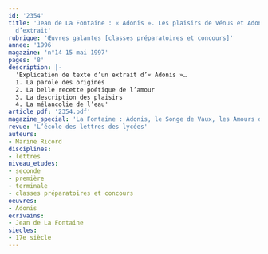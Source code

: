 ```yaml
---
id: '2354'
title: 'Jean de La Fontaine : « Adonis ». Les plaisirs de Vénus et Adonis. Étude
  d’extrait'
rubrique: 'Œuvres galantes [classes préparatoires et concours]'
annee: '1996'
magazine: 'n°14 15 mai 1997'
pages: '8'
description: |-
  'Explication de texte d’un extrait d’« Adonis »…
  1. La parole des origines
  2. La belle recette poétique de l’amour
  3. La description des plaisirs
  4. La mélancolie de l’eau'
article_pdf: '2354.pdf'
magazine_special: 'La Fontaine : Adonis, le Songe de Vaux, les Amours de Psyché'
revue: 'L’école des lettres des lycées'
auteurs:
- Marine Ricord
disciplines:
- lettres
niveau_etudes:
- seconde
- première
- terminale
- classes préparatoires et concours
oeuvres:
- Adonis
ecrivains:
- Jean de La Fontaine
siecles:
- 17e siècle
---
```

